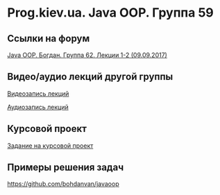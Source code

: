 Prog.kiev.ua. Java OOP. Группа 59
===

## Cсылки на форум

[Java OOP. Богдан. Группа 62. Лекции 1-2 (09.09.2017)](https://prog.kiev.ua/forum/index.php/topic,3124.0.html)

## Видео/аудио лекций другой группы

[Видеозапись лекций](https://mega.nz/#F!fI9ACBqB)

[Аудиозапись лекций](https://mega.nz/#F!iIUhgL5T)

## Курсовой проект

[Задание на курсовой проект](https://docs.google.com/document/d/1BD_RtdtKI4MZylI_UGOGdE8_d2CZTZnfVCWwirvSVbU/edit)

## Примеры решения задач

https://github.com/bohdanvan/javaoop
